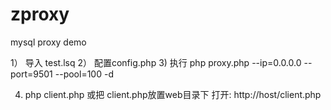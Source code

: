 # zproxy
mysql proxy demo

1） 导入 test.lsq
2） 配置config.php
3)  执行 php proxy.php --ip=0.0.0.0 --port=9501 --pool=100 -d

4)  php client.php 或把 client.php放置web目录下 打开: http://host/client.php
